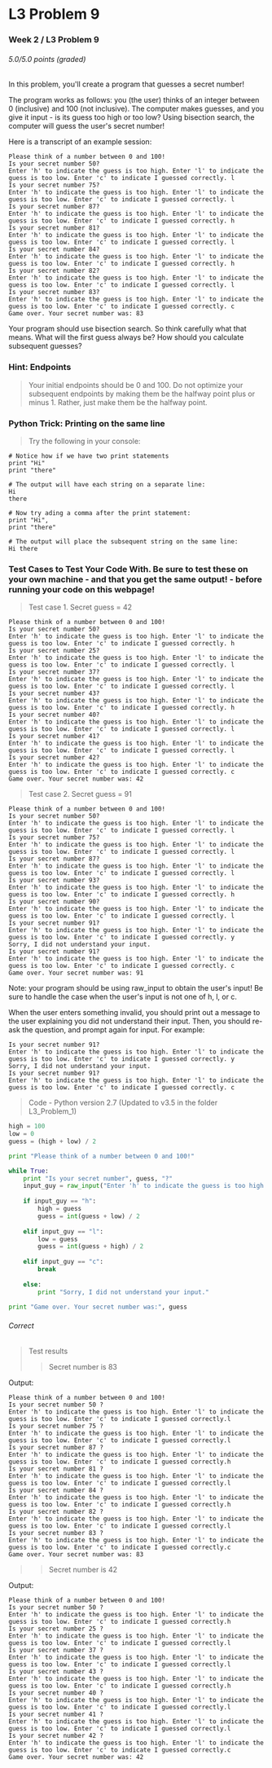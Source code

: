 # L3 Problem 9
### Week 2 / L3 Problem 9
###### 5.0/5.0 points (graded)
In this problem, you'll create a program that guesses a secret number!

The program works as follows: you (the user) thinks of an integer between 0 (inclusive) and 100 (not inclusive). The computer makes guesses, and you give it input - is its guess too high or too low? Using bisection search, the computer will guess the user's secret number!

Here is a transcript of an example session:
```
Please think of a number between 0 and 100!
Is your secret number 50?
Enter 'h' to indicate the guess is too high. Enter 'l' to indicate the guess is too low. Enter 'c' to indicate I guessed correctly. l
Is your secret number 75?
Enter 'h' to indicate the guess is too high. Enter 'l' to indicate the guess is too low. Enter 'c' to indicate I guessed correctly. l
Is your secret number 87?
Enter 'h' to indicate the guess is too high. Enter 'l' to indicate the guess is too low. Enter 'c' to indicate I guessed correctly. h
Is your secret number 81?
Enter 'h' to indicate the guess is too high. Enter 'l' to indicate the guess is too low. Enter 'c' to indicate I guessed correctly. l
Is your secret number 84?
Enter 'h' to indicate the guess is too high. Enter 'l' to indicate the guess is too low. Enter 'c' to indicate I guessed correctly. h
Is your secret number 82?
Enter 'h' to indicate the guess is too high. Enter 'l' to indicate the guess is too low. Enter 'c' to indicate I guessed correctly. l
Is your secret number 83?
Enter 'h' to indicate the guess is too high. Enter 'l' to indicate the guess is too low. Enter 'c' to indicate I guessed correctly. c
Game over. Your secret number was: 83
```
Your program should use bisection search. So think carefully what that means. What will the first guess always be? How should you calculate subsequent guesses?

### Hint: Endpoints
> Your initial endpoints should be 0 and 100. Do not optimize your subsequent endpoints by making them be the halfway point plus or minus 1. Rather, just make them be the halfway point.

### Python Trick: Printing on the same line
> Try the following in your console:
```
# Notice how if we have two print statements                
print "Hi"
print "there"

# The output will have each string on a separate line:                
Hi
there
                
# Now try ading a comma after the print statement:
print "Hi",
print "there"
                
# The output will place the subsequent string on the same line:
Hi there
```

### Test Cases to Test Your Code With. Be sure to test these on your own machine - and that you get the same output! - before running your code on this webpage!
> Test case 1. Secret guess = 42
```
Please think of a number between 0 and 100!
Is your secret number 50?
Enter 'h' to indicate the guess is too high. Enter 'l' to indicate the guess is too low. Enter 'c' to indicate I guessed correctly. h
Is your secret number 25?
Enter 'h' to indicate the guess is too high. Enter 'l' to indicate the guess is too low. Enter 'c' to indicate I guessed correctly. l
Is your secret number 37?
Enter 'h' to indicate the guess is too high. Enter 'l' to indicate the guess is too low. Enter 'c' to indicate I guessed correctly. l
Is your secret number 43?
Enter 'h' to indicate the guess is too high. Enter 'l' to indicate the guess is too low. Enter 'c' to indicate I guessed correctly. h
Is your secret number 40?
Enter 'h' to indicate the guess is too high. Enter 'l' to indicate the guess is too low. Enter 'c' to indicate I guessed correctly. l
Is your secret number 41?
Enter 'h' to indicate the guess is too high. Enter 'l' to indicate the guess is too low. Enter 'c' to indicate I guessed correctly. l
Is your secret number 42?
Enter 'h' to indicate the guess is too high. Enter 'l' to indicate the guess is too low. Enter 'c' to indicate I guessed correctly. c
Game over. Your secret number was: 42
```
> Test case 2. Secret guess = 91
```
Please think of a number between 0 and 100!
Is your secret number 50?
Enter 'h' to indicate the guess is too high. Enter 'l' to indicate the guess is too low. Enter 'c' to indicate I guessed correctly. l
Is your secret number 75?
Enter 'h' to indicate the guess is too high. Enter 'l' to indicate the guess is too low. Enter 'c' to indicate I guessed correctly. l
Is your secret number 87?
Enter 'h' to indicate the guess is too high. Enter 'l' to indicate the guess is too low. Enter 'c' to indicate I guessed correctly. l
Is your secret number 93?
Enter 'h' to indicate the guess is too high. Enter 'l' to indicate the guess is too low. Enter 'c' to indicate I guessed correctly. h
Is your secret number 90?
Enter 'h' to indicate the guess is too high. Enter 'l' to indicate the guess is too low. Enter 'c' to indicate I guessed correctly. l
Is your secret number 91?
Enter 'h' to indicate the guess is too high. Enter 'l' to indicate the guess is too low. Enter 'c' to indicate I guessed correctly. y
Sorry, I did not understand your input.
Is your secret number 91?
Enter 'h' to indicate the guess is too high. Enter 'l' to indicate the guess is too low. Enter 'c' to indicate I guessed correctly. c
Game over. Your secret number was: 91
```

Note: your program should be using raw_input to obtain the user's input! Be sure to handle the case when the user's input is not one of h, l, or c.

When the user enters something invalid, you should print out a message to the user explaining you did not understand their input. Then, you should re-ask the question, and prompt again for input. For example:
```
Is your secret number 91?
Enter 'h' to indicate the guess is too high. Enter 'l' to indicate the guess is too low. Enter 'c' to indicate I guessed correctly. y
Sorry, I did not understand your input.
Is your secret number 91?
Enter 'h' to indicate the guess is too high. Enter 'l' to indicate the guess is too low. Enter 'c' to indicate I guessed correctly. c
```
> Code - Python version 2.7 (Updated to v3.5 in the folder L3_Problem_1)
```python
high = 100
low = 0
guess = (high + low) / 2

print "Please think of a number between 0 and 100!"

while True:
    print "Is your secret number", guess, "?"
    input_guy = raw_input("Enter 'h' to indicate the guess is too high. Enter 'l' to indicate the guess is too low. Enter 'c' to indicate I guessed correctly.")
    
    if input_guy == "h":
        high = guess
        guess = int(guess + low) / 2
        
    elif input_guy == "l":
        low = guess
        guess = int(guess + high) / 2
        
    elif input_guy == "c":
        break
        
    else:
        print "Sorry, I did not understand your input."
        
print "Game over. Your secret number was:", guess
```
###### Correct
> Test results
>> Secret number is 83

Output:
```
Please think of a number between 0 and 100!
Is your secret number 50 ?
Enter 'h' to indicate the guess is too high. Enter 'l' to indicate the guess is too low. Enter 'c' to indicate I guessed correctly.l
Is your secret number 75 ?
Enter 'h' to indicate the guess is too high. Enter 'l' to indicate the guess is too low. Enter 'c' to indicate I guessed correctly.l
Is your secret number 87 ?
Enter 'h' to indicate the guess is too high. Enter 'l' to indicate the guess is too low. Enter 'c' to indicate I guessed correctly.h
Is your secret number 81 ?
Enter 'h' to indicate the guess is too high. Enter 'l' to indicate the guess is too low. Enter 'c' to indicate I guessed correctly.l
Is your secret number 84 ?
Enter 'h' to indicate the guess is too high. Enter 'l' to indicate the guess is too low. Enter 'c' to indicate I guessed correctly.h
Is your secret number 82 ?
Enter 'h' to indicate the guess is too high. Enter 'l' to indicate the guess is too low. Enter 'c' to indicate I guessed correctly.l
Is your secret number 83 ?
Enter 'h' to indicate the guess is too high. Enter 'l' to indicate the guess is too low. Enter 'c' to indicate I guessed correctly.c
Game over. Your secret number was: 83
```
>> Secret number is 42

Output:
```
Please think of a number between 0 and 100!
Is your secret number 50 ?
Enter 'h' to indicate the guess is too high. Enter 'l' to indicate the guess is too low. Enter 'c' to indicate I guessed correctly.h
Is your secret number 25 ?
Enter 'h' to indicate the guess is too high. Enter 'l' to indicate the guess is too low. Enter 'c' to indicate I guessed correctly.l
Is your secret number 37 ?
Enter 'h' to indicate the guess is too high. Enter 'l' to indicate the guess is too low. Enter 'c' to indicate I guessed correctly.l
Is your secret number 43 ?
Enter 'h' to indicate the guess is too high. Enter 'l' to indicate the guess is too low. Enter 'c' to indicate I guessed correctly.h
Is your secret number 40 ?
Enter 'h' to indicate the guess is too high. Enter 'l' to indicate the guess is too low. Enter 'c' to indicate I guessed correctly.l
Is your secret number 41 ?
Enter 'h' to indicate the guess is too high. Enter 'l' to indicate the guess is too low. Enter 'c' to indicate I guessed correctly.l
Is your secret number 42 ?
Enter 'h' to indicate the guess is too high. Enter 'l' to indicate the guess is too low. Enter 'c' to indicate I guessed correctly.c
Game over. Your secret number was: 42
```